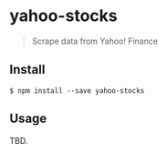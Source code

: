 # yahoo-stocks

> Scrape data from Yahoo! Finance

## Install

```
$ npm install --save yahoo-stocks
```

## Usage

TBD.
